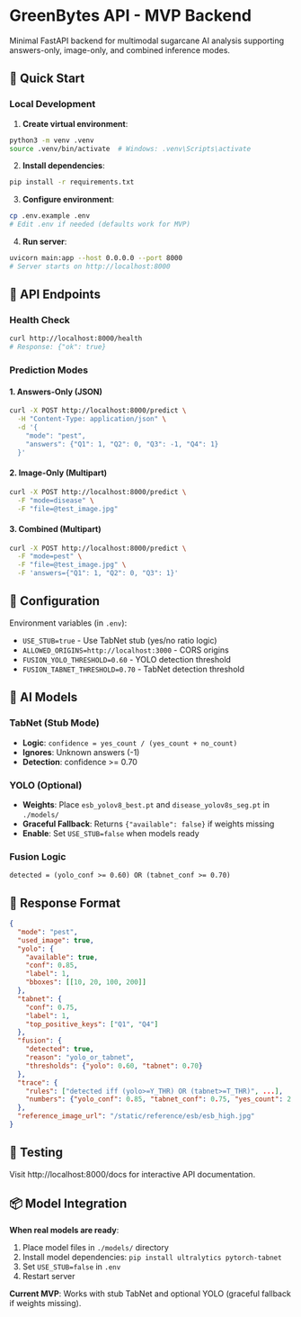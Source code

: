 # GreenBytes API - MVP Backend

Minimal FastAPI backend for multimodal sugarcane AI analysis supporting answers-only, image-only, and combined inference modes.

## 🚀 Quick Start

### Local Development

1. **Create virtual environment**:
```bash
python3 -m venv .venv
source .venv/bin/activate  # Windows: .venv\Scripts\activate
```

2. **Install dependencies**:
```bash
pip install -r requirements.txt
```

3. **Configure environment**:
```bash
cp .env.example .env
# Edit .env if needed (defaults work for MVP)
```

4. **Run server**:
```bash
uvicorn main:app --host 0.0.0.0 --port 8000
# Server starts on http://localhost:8000
```

## 📡 API Endpoints

### Health Check
```bash
curl http://localhost:8000/health
# Response: {"ok": true}
```

### Prediction Modes

#### 1. Answers-Only (JSON)
```bash
curl -X POST http://localhost:8000/predict \
  -H "Content-Type: application/json" \
  -d '{
    "mode": "pest", 
    "answers": {"Q1": 1, "Q2": 0, "Q3": -1, "Q4": 1}
  }'
```

#### 2. Image-Only (Multipart)
```bash
curl -X POST http://localhost:8000/predict \
  -F "mode=disease" \
  -F "file=@test_image.jpg"
```

#### 3. Combined (Multipart)
```bash
curl -X POST http://localhost:8000/predict \
  -F "mode=pest" \
  -F "file=@test_image.jpg" \
  -F 'answers={"Q1": 1, "Q2": 0, "Q3": 1}'
```

## 🔧 Configuration

Environment variables (in `.env`):
- `USE_STUB=true` - Use TabNet stub (yes/no ratio logic)
- `ALLOWED_ORIGINS=http://localhost:3000` - CORS origins
- `FUSION_YOLO_THRESHOLD=0.60` - YOLO detection threshold
- `FUSION_TABNET_THRESHOLD=0.70` - TabNet detection threshold

## 🧠 AI Models

### TabNet (Stub Mode)
- **Logic**: `confidence = yes_count / (yes_count + no_count)`
- **Ignores**: Unknown answers (-1)
- **Detection**: confidence >= 0.70

### YOLO (Optional)
- **Weights**: Place `esb_yolov8_best.pt` and `disease_yolov8s_seg.pt` in `./models/`
- **Graceful Fallback**: Returns `{"available": false}` if weights missing
- **Enable**: Set `USE_STUB=false` when models ready

### Fusion Logic
```
detected = (yolo_conf >= 0.60) OR (tabnet_conf >= 0.70)
```

## 📁 Response Format

```json
{
  "mode": "pest",
  "used_image": true,
  "yolo": {
    "available": true,
    "conf": 0.85,
    "label": 1,
    "bboxes": [[10, 20, 100, 200]]
  },
  "tabnet": {
    "conf": 0.75,
    "label": 1,
    "top_positive_keys": ["Q1", "Q4"]
  },
  "fusion": {
    "detected": true,
    "reason": "yolo_or_tabnet",
    "thresholds": {"yolo": 0.60, "tabnet": 0.70}
  },
  "trace": {
    "rules": ["detected iff (yolo>=Y_THR) OR (tabnet>=T_THR)", ...],
    "numbers": {"yolo_conf": 0.85, "tabnet_conf": 0.75, "yes_count": 2, "no_count": 1}
  },
  "reference_image_url": "/static/reference/esb/esb_high.jpg"
}
```

## 🧪 Testing

Visit http://localhost:8000/docs for interactive API documentation.

## 📦 Model Integration

**When real models are ready**:
1. Place model files in `./models/` directory
2. Install model dependencies: `pip install ultralytics pytorch-tabnet`
3. Set `USE_STUB=false` in `.env`
4. Restart server

**Current MVP**: Works with stub TabNet and optional YOLO (graceful fallback if weights missing).